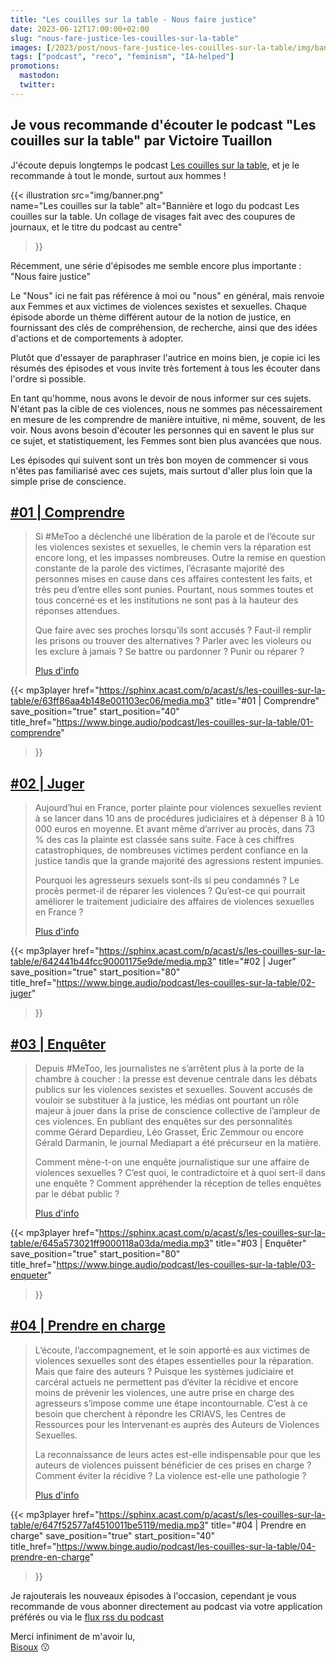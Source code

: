 ```yaml
---
title: "Les couilles sur la table - Nous faire justice"
date: 2023-06-12T17:00:00+02:00
slug: "nous-fare-justice-les-couilles-sur-la-table"
images: [/2023/post/nous-fare-justice-les-couilles-sur-la-table/img/banner_hu91d32f8d4506d6ccfecd879042abfa1e_6302578_1024x0_resize_box_3.png]
tags: ["podcast", "reco", "feminism", "IA-helped"]
promotions:
  mastodon: 
  twitter: 
---
```


## Je vous recommande d'écouter le podcast "Les couilles sur la table" par Victoire Tuaillon

J'écoute depuis longtemps le podcast [Les couilles sur la table](https://www.binge.audio/podcast/les-couilles-sur-la-table/),
et je le recommande à tout le monde, surtout aux hommes !

{{< illustration src="img/banner.png"        
    name="Les couilles sur la table"
    alt="Bannière et logo du podcast Les couilles sur la table. Un collage de visages fait avec des coupures de journaux, et le titre du podcast au centre" 
>}}

Récemment, une série d'épisodes me semble encore plus importante : "Nous faire justice"

Le "Nous" ici ne fait pas référence à moi ou "nous" en général, mais renvoie aux Femmes et aux victimes de violences sexistes et sexuelles.
Chaque épisode aborde un thème différent autour de la notion de justice, en fournissant des clés de compréhension, de recherche,
ainsi que des idées d'actions et de comportements à adopter.

Plutôt que d'essayer de paraphraser l'autrice en moins bien, je copie ici les résumés des épisodes et vous invite
très fortement à tous les écouter dans l'ordre si possible.

En tant qu'homme, nous avons le devoir de nous informer sur ces sujets. N'étant pas la cible de ces violences, nous ne
sommes pas nécessairement en mesure de les comprendre de manière intuitive, ni même, souvent, de les voir. 
Nous avons besoin d'écouter les personnes qui en savent le plus sur ce sujet, et statistiquement, 
les Femmes sont bien plus avancées que nous.

Les épisodes qui suivent sont un très bon moyen de commencer si vous n'êtes pas familiarisé avec ces sujets, mais
surtout d'aller plus loin que la simple prise de conscience.

## [#01 | Comprendre](https://www.binge.audio/podcast/les-couilles-sur-la-table/01-comprendre)

> Si #MeToo a déclenché une libération de la parole et de l’écoute sur les violences sexistes et sexuelles, 
> le chemin vers la réparation est encore long, et les impasses nombreuses. 
> Outre la remise en question constante de la parole des victimes, 
> l’écrasante majorité des personnes mises en cause dans ces affaires contestent les faits, et très peu d’entre elles sont punies. 
> Pourtant, nous sommes toutes et tous concerné·es et les institutions ne sont pas à la hauteur des réponses attendues.
> 
> Que faire avec ses proches lorsqu’ils sont accusés ? Faut-il remplir les prisons ou trouver des alternatives ? 
> Parler avec les violeurs ou les exclure à jamais ? Se battre ou pardonner ? Punir ou réparer ?
> 
> [Plus d'info](https://www.binge.audio/podcast/les-couilles-sur-la-table/01-comprendre)


{{< 
    mp3player href="https://sphinx.acast.com/p/acast/s/les-couilles-sur-la-table/e/63ff86aa4b148e001103ec06/media.mp3" 
    title="#01 | Comprendre" 
    save_position="true"
    start_position="40"
    title_href="https://www.binge.audio/podcast/les-couilles-sur-la-table/01-comprendre"
>}}

## [#02 | Juger](https://www.binge.audio/podcast/les-couilles-sur-la-table/02-juger)

> Aujourd’hui en France, porter plainte pour violences sexuelles revient à se lancer dans 10 ans de procédures judiciaires 
> et à dépenser 8 à 10 000 euros en moyenne. Et avant même d’arriver au procès, dans 73 % des cas la plainte est classée sans suite. 
> Face à ces chiffres catastrophiques, de nombreuses victimes perdent confiance en la justice tandis que la grande majorité des agressions restent impunies.
> 
> Pourquoi les agresseurs sexuels sont-ils si peu condamnés ? Le procès permet-il de réparer les violences ? 
> Qu’est-ce qui pourrait améliorer le traitement judiciaire des affaires de violences sexuelles en France ?
>
> [Plus d'info](https://www.binge.audio/podcast/les-couilles-sur-la-table/02-juger)


{{<
    mp3player href="https://sphinx.acast.com/p/acast/s/les-couilles-sur-la-table/e/642441b44fcc90001175e9de/media.mp3"
    title="#02 | Juger" 
    save_position="true"
    start_position="80"
    title_href="https://www.binge.audio/podcast/les-couilles-sur-la-table/02-juger"
>}}

## [#03 | Enquêter](https://www.binge.audio/podcast/les-couilles-sur-la-table/03-enqueter)

> Depuis #MeToo, les journalistes ne s’arrêtent plus à la porte de la chambre à coucher : la presse est devenue centrale dans les débats publics sur les violences sexistes et sexuelles. 
> Souvent accusés de vouloir se substituer à la justice, les médias ont pourtant un rôle majeur à jouer dans la prise de conscience collective 
> de l’ampleur de ces violences. En publiant des enquêtes sur des personnalités comme Gérard Depardieu, Léo Grasset, 
> Éric Zemmour ou encore Gérald Darmanin, le journal Mediapart a été précurseur en la matière.
> 
> Comment mène-t-on une enquête journalistique sur une affaire de violences sexuelles ? 
> C’est quoi, le contradictoire et à quoi sert-il dans une enquête ? 
> Comment appréhender la réception de telles enquêtes par le débat public ?
>
> [Plus d'info](https://www.binge.audio/podcast/les-couilles-sur-la-table/03-enqueter)


{{<
    mp3player href="https://sphinx.acast.com/p/acast/s/les-couilles-sur-la-table/e/645a573021ff9000118a03da/media.mp3"
    title="#03 | Enquêter" 
    save_position="true"
    start_position="80"
    title_href="https://www.binge.audio/podcast/les-couilles-sur-la-table/03-enqueter"
>}}

## [#04 | Prendre en charge](https://www.binge.audio/podcast/les-couilles-sur-la-table/04-prendre-en-charge)

> L’écoute, l’accompagnement, et le soin apporté·es aux victimes de violences sexuelles sont des étapes essentielles pour la réparation. 
> Mais que faire des auteurs ? Puisque les systèmes judiciaire et carcéral actuels ne permettent pas d’éviter la récidive et encore moins de prévenir les violences, 
> une autre prise en charge des agresseurs s’impose comme une étape incontournable. 
> C’est à ce besoin que cherchent à répondre les CRIAVS, les Centres de Ressources pour les Intervenant·es auprès des Auteurs de Violences Sexuelles.
> 
> La reconnaissance de leurs actes est-elle indispensable pour que les auteurs de violences puissent bénéficier de ces prises en charge ? 
> Comment éviter la récidive ? La violence est-elle une pathologie ?
>
> [Plus d'info](https://www.binge.audio/podcast/les-couilles-sur-la-table/04-prendre-en-charge)


{{<
    mp3player href="https://sphinx.acast.com/p/acast/s/les-couilles-sur-la-table/e/647f52577af4510011be5119/media.mp3"
    title="#04 | Prendre en charge" 
    save_position="true"
    start_position="40"
    title_href="https://www.binge.audio/podcast/les-couilles-sur-la-table/04-prendre-en-charge"
>}}

Je rajouterais les nouveaux épisodes à l'occasion, cependant je vous recommande de vous abonner directement au podcast
via votre application préférés ou via le [flux rss du podcast](https://feeds.acast.com/public/shows/aa928f4a-8155-4b36-b190-4dfd32da8a84)

Merci infiniment de m'avoir lu,\
[Bisoux](/page/bisoux) :kissing:
